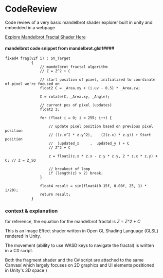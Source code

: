 # CodeReview
Code review of a very basic mandelbrot shader explorer built in unity and embedded in a webpage

[Explore Mandelbrot Fractal Shader Here](f05unt.csb.app/)

#### mandelbrot code snippet from mandelbrot.glslf####
```
fixed4 frag(v2f i) : SV_Target
            {
                // mandelbrot fractal algorithm  
                // Z = Z^2 + C
                
                // start position of pixel, initialized to coordinate of pixel we're focused on   
                float2 C = _Area.xy + (i.uv - 0.5) * _Area.zw; 
                
                C = rotate(C, _Area.xy, _Angle);
                
                // current pos of pixel (updates)
                float2 z;

                for (float i = 0; i < 255; i++) {

                    // update pixel position based on previous pixel position 
                    // ((z.x^2 * z.y^2),    (2(z.x) * z.y)) + Start position
                    //  (updated_x     ,  updated_y ) + C
                    // Z^2 + C 
                    
                    z = float2(z.x * z.x - z.y * z.y, 2 * z.x * z.y) + C; // Z = Z_SQ

                    // breakout of loop
                    if (length(z) > 2) break;
                }

                float4 result = sin(float4(0.15f, 0.08f, 25, 1) * i/20);
                return result;
            }
 ```
 ### context & explanation ### 
 
 for reference, the equation for the mandelbrot fractal is 
 *Z = Z^2 + C*
 
 This is an Image Effect shader written in Open GL Shading Language (GLSL) rendered in Unity. 
 
 The movement (ability to use WASD keys to navigate the fractal) is written in a C# script. 
 
 Both the fragment shader and the C# script are attached to the same Canvas( which largely focuses on 2D graphics and UI elements positioned in Unity's 3D space )
 
 
